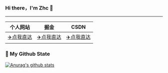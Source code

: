 ### Hi there，I'm Zhc 👋
---
|  个人网站   | 掘金  | CSDN |
|  ----  | ----  | --- |
| [✈️点我直达](https://www.zhaohongcheng.com) | [✈️点我直达](https://juejin.im/user/3843548384069741)|[✈️点我直达](https://blog.csdn.net/qq_33929420?spm=1010.2135.3001.5343)|


### 🌈 My Github State
[![Anurag's github stats](https://github-readme-stats.vercel.app/api?username=Tzlibai&theme=dark)](https://github.com/anuraghazra/github-readme-stats)

